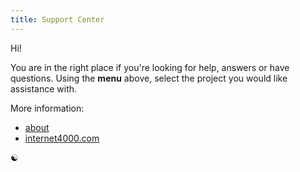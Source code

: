 ```yaml
---
title: Support Center
---
```


Hi!

You are in the right place if you're looking for help, answers or have questions.
Using the **menu** above, select the project you would like assistance with.

More information:

- [about](/internet4000)
- [internet4000.com](https://internet4000.com)

☯
